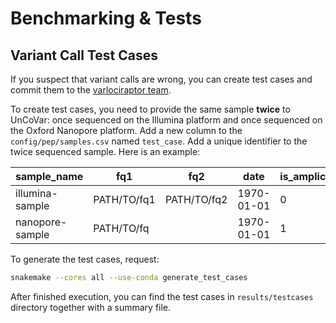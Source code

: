 # Benchmarking & Tests

## Variant Call Test Cases

If you suspect that variant calls are wrong, you can create test cases and
commit them to the [varlociraptor team](https://github.com/varlociraptor/varlociraptor).

To create test cases, you need to provide the same sample **twice** to UnCoVar:
once sequenced on the Illumina platform and once sequenced on the Oxford
Nanopore platform. Add a new column to the `config/pep/samples.csv` named
`test_case`. Add a unique identifier to the twice sequenced sample. Here is
an example:

| sample_name     | fq1         | fq2         | date       | is_amplicon_data | technology | test_case   |
| --------------- | ----------- | ----------- | ---------- | ---------------- | ---------- | ----------- |
| illumina-sample | PATH/TO/fq1 | PATH/TO/fq2 | 1970-01-01 | 0                | illumina   | test-case-1 |
| nanopore-sample | PATH/TO/fq  |             | 1970-01-01 | 1                | ont        | test-case-1 |

To generate the test cases, request:

```bash
snakemake --cores all --use-conda generate_test_cases
```

After finished execution, you can find the test cases in `results/testcases`
directory together with a summary file.

